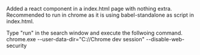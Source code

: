 Added a react component in a index.html page with nothing extra. 
Recommended to run in chrome as it is using babel-standalone as script in index.html.

Type "run" in the search window and execute the follwoing command. 
chrome.exe --user-data-dir="C://Chrome dev session" --disable-web-security
